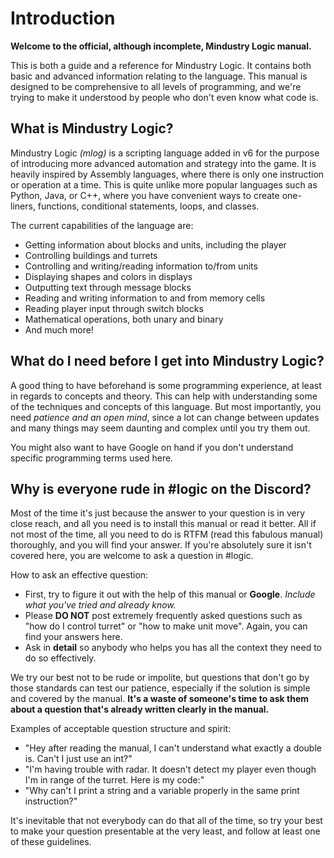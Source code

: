 # Introduction

**Welcome to the official, although incomplete, Mindustry Logic manual.**

This is both a guide and a reference for Mindustry Logic. It contains both basic and advanced information relating to the language. This manual is designed to be comprehensive to all levels of programming, and we're trying to make it understood by people who don't even know what code is.

## What is Mindustry Logic?

Mindustry Logic *(mlog)* is a scripting language added in v6 for the purpose of introducing more advanced automation and strategy into the game. It is heavily inspired by Assembly languages, where there is only one instruction or operation at a time. This is quite unlike more popular languages such as Python, Java, or C++, where you have convenient ways to create one-liners, functions, conditional statements, loops, and classes.

The current capabilities of the language are:
  * Getting information about blocks and units, including the player
  * Controlling buildings and turrets
  * Controlling and writing/reading information to/from units
  * Displaying shapes and colors in displays
  * Outputting text through message blocks
  * Reading and writing information to and from memory cells
  * Reading player input through switch blocks
  * Mathematical operations, both unary and binary
  * And much more!
  
## What do I need before I get into Mindustry Logic?

A good thing to have beforehand is some programming experience, at least in regards to concepts and theory. This can help with understanding some of the techniques and concepts of this language. But most importantly, you need *patience and an open mind*, since a lot can change between updates and many things may seem daunting and complex until you try them out.

You might also want to have Google on hand if you don't understand specific programming terms used here.

## Why is everyone rude in #logic on the Discord?

Most of the time it's just because the answer to your question is in very close reach, and all you need is to install this manual or read it better. All if not most of the time, all you need to do is RTFM (read this fabulous manual) thoroughly, and you will find your answer. If you're absolutely sure it isn't covered here, you are welcome to ask a question in #logic. 

How to ask an effective question:
  * First, try to figure it out with the help of this manual or **Google**. *Include what you've tried and already know.*
  * Please __**DO NOT**__ post extremely frequently asked questions such as "how do I control turret" or "how to make unit move". Again, you can find your answers here.
  * Ask in __**detail**__ so anybody who helps you has all the context they need to do so effectively.

We try our best not to be rude or impolite, but questions that don't go by those standards can test our patience, especially if the solution is simple and covered by the manual. __**It's a waste of someone's time to ask them about a question that's already written clearly in the manual.**__

Examples of acceptable question structure and spirit:
  * "Hey after reading the manual, I can't understand what exactly a double is. Can't I just use an int?"
  * "I'm having trouble with radar. It doesn't detect my player even though I'm in range of the turret. Here is my code:"
  * "Why can't I print a string and a variable properly in the same print instruction?"

It's inevitable that not everybody can do that all of the time, so try your best to make your question presentable at the very least, and follow at least one of these guidelines.
